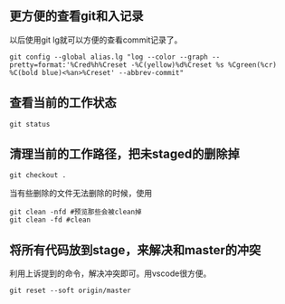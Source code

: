 ## 更方便的查看git和入记录

以后使用git lg就可以方便的查看commit记录了。

```shell
git config --global alias.lg "log --color --graph --pretty=format:'%Cred%h%Creset -%C(yellow)%d%Creset %s %Cgreen(%cr) %C(bold blue)<%an>%Creset' --abbrev-commit"
```

## 查看当前的工作状态

```shell
git status
```

## 清理当前的工作路径，把未staged的删除掉

```shell
git checkout .
```

当有些删除的文件无法删除的时候，使用
```shell
git clean -nfd #预览那些会被clean掉
git clean -fd #clean
```

## 将所有代码放到stage，来解决和master的冲突

利用上诉提到的命令，解决冲突即可。用vscode很方便。

```shell
git reset --soft origin/master
```